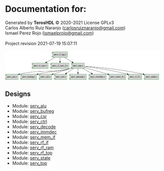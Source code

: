 # Documentation for: 

Generated by **TerosHDL** © 2020-2021 License GPLv3<br>Carlos Alberto Ruiz Naranjo (carlosruiznaranjo@gmail.com)<br>Ismael Perez Rojo (ismaelprojo@gmail.com)<br><br>Project revision 2021-07-19 15:07:11<br><br>
![system](./doc_internal/dependency_graph.svg "System")
## Designs

- Module: [serv_alu ](./doc_internal/serv_alu.md)
- Module: [serv_bufreg ](./doc_internal/serv_bufreg.md)
- Module: [serv_csr ](./doc_internal/serv_csr.md)
- Module: [serv_ctrl ](./doc_internal/serv_ctrl.md)
- Module: [serv_decode ](./doc_internal/serv_decode.md)
- Module: [serv_immdec ](./doc_internal/serv_immdec.md)
- Module: [serv_mem_if ](./doc_internal/serv_mem_if.md)
- Module: [serv_rf_if ](./doc_internal/serv_rf_if.md)
- Module: [serv_rf_ram ](./doc_internal/serv_rf_ram.md)
- Module: [serv_rf_top ](./doc_internal/serv_rf_top.md)
- Module: [serv_state ](./doc_internal/serv_state.md)
- Module: [serv_top ](./doc_internal/serv_top.md)

